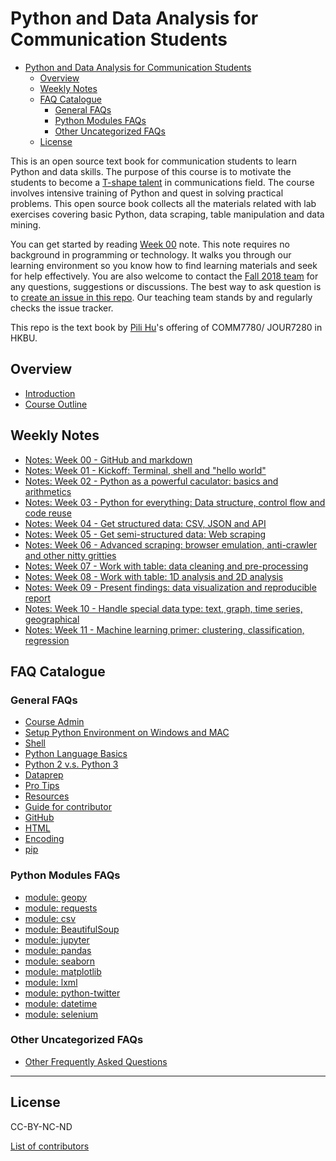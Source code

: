 # Python and Data Analysis for Communication Students

<!-- TOC -->

- [Python and Data Analysis for Communication Students](#python-and-data-analysis-for-communication-students)
    - [Overview](#overview)
    - [Weekly Notes](#weekly-notes)
    - [FAQ Catalogue](#faq-catalogue)
        - [General FAQs](#general-faqs)
        - [Python Modules FAQs](#python-modules-faqs)
        - [Other Uncategorized FAQs](#other-uncategorized-faqs)
    - [License](#license)

<!-- /TOC -->

This is an open source text book for communication students to learn Python and data skills. The purpose of this course is to motivate the students to become a [T-shape talent](http://www.caseinterview.com/t-shaped-skills) in communications field. The course involves intensive training of Python and quest in solving practical problems. This open source book collects all the materials related with lab exercises covering basic Python, data scraping, table manipulation and data mining.

You can get started by reading [Week 00](notes-week-00.md) note. This note requires no background in programming or technology. It walks you through our learning environment so you know how to find learning materials and seek for help effectively. You are also welcome to contact the [Fall 2018 team](session-F2018.md) for any questions, suggestions or discussions. The best way to ask question is to [create an issue in this repo](https://github.com/hupili/python-for-data-and-media-communication-gitbook/issues/new). Our teaching team stands by and regularly checks the issue tracker.

This repo is the text book by [Pili Hu](http://hupili.net/)'s offering of COMM7780/ JOUR7280 in HKBU.

## Overview

* [Introduction](README.md)
* [Course Outline](outline.md)

## Weekly Notes

* [Notes: Week 00 - GitHub and markdown](notes-week-00.md)
* [Notes: Week 01 - Kickoff: Terminal, shell and "hello world"](notes-week-01.md)
* [Notes: Week 02 - Python as a powerful caculator: basics and arithmetics](notes-week-02.md)
* [Notes: Week 03 - Python for everything: Data structure, control flow and code reuse](notes-week-03.md)
* [Notes: Week 04 - Get structured data: CSV, JSON and API](notes-week-04.md)
* [Notes: Week 05 - Get semi-structured data: Web scraping](notes-week-05.md)
* [Notes: Week 06 - Advanced scraping: browser emulation, anti-crawler and other nitty gritties](notes-week-06.md)
* [Notes: Week 07 - Work with table: data cleaning and pre-processing](notes-week-07.md)
* [Notes: Week 08 - Work with table: 1D analysis and 2D analysis](notes-week-08.md)
* [Notes: Week 09 - Present findings: data visualization and reproducible report](notes-week-09.md)
* [Notes: Week 10 - Handle special data type: text, graph, time series, geographical](notes-week-10.md)
* [Notes: Week 11 - Machine learning primer: clustering, classification, regression](notes-week-11.md)

## FAQ Catalogue

### General FAQs

* [Course Admin](course-admin.md)
* [Setup Python Environment on Windows and MAC](setup-environment.md)
* [Shell](shell.md)
* [Python Language Basics](python-language-basics.md)
* [Python 2 v.s. Python 3](python-2-vs-python-3.md)
* [Dataprep](dataprep.md)
* [Pro Tips](pro-tips.md)
* [Resources](reading-materials.md)
* [Guide for contributor](guide-for-contributor.md)
* [GitHub](github.md)
* [HTML](html.md)
* [Encoding](encoding.md)
* [pip](pip.md)

### Python Modules FAQs

* [module: geopy](module-geopy.md)
* [module: requests](module-requests.md)
* [module: csv](module-csv.md)
* [module: BeautifulSoup](module-beautifulsoup.md)
* [module: jupyter](module-jupyter.md)
* [module: pandas](module-pandas.md)
* [module: seaborn](module-seaborn.md)
* [module: matplotlib](module-matplotlib.md)
* [module: lxml](module-lxml.md)
* [module: python-twitter](module-python-twitter.md)
* [module: datetime](module-datetime.md)
* [module: selenium](module-selenium.md)

### Other Uncategorized FAQs

* [Other Frequently Asked Questions](frequently-asked-questions.md)

------

## License

CC-BY-NC-ND

[List of contributors](https://github.com/hupili/python-for-data-and-media-communication-gitbook/graphs/contributors)
